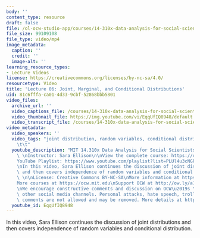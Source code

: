 ```yaml
---
body: ''
content_type: resource
draft: false
file: /ol-ocw-studio-app/courses/14-310x-data-analysis-for-social-scientists-spring-2023/14310x-lecture-6_360p_16_9.mp4
file_size: 99109108
file_type: video/mp4
image_metadata:
  caption: ''
  credit: ''
  image-alt: ''
learning_resource_types:
- Lecture Videos
license: https://creativecommons.org/licenses/by-nc-sa/4.0/
resourcetype: Video
title: 'Lecture 06: Joint, Marginal, and Conditional Distributions'
uid: 81c6fffa-ca01-4d33-9cbf-52868bbb5801
video_files:
  archive_url: ''
  video_captions_file: /courses/14-310x-data-analysis-for-social-scientists-spring-2023/1pBw6Y3O7_Y19n4fJ76a8Wniwg8eiOcqa_transcript.webvtt
  video_thumbnail_file: https://img.youtube.com/vi/EqqUfIQ8948/default.jpg
  video_transcript_file: /courses/14-310x-data-analysis-for-social-scientists-spring-2023/1pBw6Y3O7_Y19n4fJ76a8Wniwg8eiOcqa_transcript.pdf
video_metadata:
  video_speakers: ''
  video_tags: "joint distribution, random variables, conditional distribution \t\t\
    \t\t"
  youtube_description: "MIT 14.310x Data Analysis for Social Scientists, Spring 2023\
    \ \nInstructor: Sara Ellison\n\nView the complete course: https://ocw.mit.edu/courses/14-310x-data-analysis-for-social-scientists-spring-2023\n\
    YouTube Playlist: https://www.youtube.com/playlist?list=PLUl4u3cNGP61ATaGTFcSp7bhogloD2wHP\n\
    \nIn this video, Sara Ellison continues the discussion of joint distributions\
    \ and then covers independence of random variables and conditional distribution.\
    \ \n\nLicense: Creative Commons BY-NC-SA\nMore information at https://ocw.mit.edu/terms\n\
    More courses at https://ocw.mit.edu\nSupport OCW at http://ow.ly/a1If50zVRlQ\n\
    \nWe encourage constructive comments and discussion on OCW\u2019s YouTube and\
    \ other social media channels. Personal attacks, hate speech, trolling, and inappropriate\
    \ comments are not allowed and may be removed. More details at https://ocw.mit.edu/comments.\n"
  youtube_id: EqqUfIQ8948
---
```

In this video, Sara Ellison continues the discussion of joint distributions and then covers independence of random variables and conditional distribution.